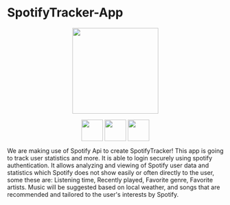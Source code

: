 # SpotifyTracker-App
<p align="center">
 <img width="200px" src="https://user-images.githubusercontent.com/32851308/205767358-f543f948-bf39-4086-a5c0-5e9c2df2e879.png" align="center" href="https://www.Youtube.com/"/>
</p>

<p align="center">
<img width="50px" src="https://user-images.githubusercontent.com/32851308/205768605-835090e4-d9d7-4781-ad8a-c136025ceb2e.png" align="center"/>
<img width="50px" src="https://user-images.githubusercontent.com/32851308/205768613-8eb78961-14ec-42ee-a579-e63b0828bcbf.png" align="center"/>
<img width="50px" src="https://user-images.githubusercontent.com/32851308/205768600-ecccca3e-d1e7-478e-a6e0-805f523ce9c0.png" align="center"/>
</p>



We are making use of Spotify Api to create SpotifyTracker! This app is going to track user statistics and more. It is able to login securely using spotify authentication. It allows analyzing and viewing of Spotify user data and statistics which Spotify does not show easily or often directly to the user, some these are: Listening time, Recently played, Favorite genre, Favorite artists. Music will be suggested based on local weather, and songs that are recommended and tailored to the user's interests by Spotify. 
